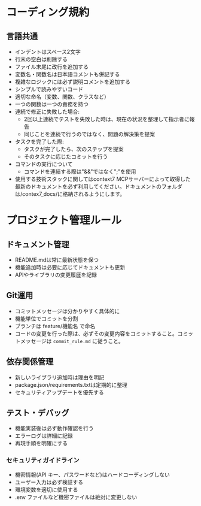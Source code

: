 # コーディング規約

## 言語共通
- インデントはスペース2文字
- 行末の空白は削除する
- ファイル末尾に改行を追加する
- 変数名・関数名は日本語コメントも併記する
- 複雑なロジックには必ず説明コメントを追加する
- シンプルで読みやすいコード
- 適切な命名（変数、関数、クラスなど）
- 一つの関数は一つの責務を持つ
- 連続で修正に失敗した場合:
    - 2回以上連続でテストを失敗した時は、現在の状況を整理して指示者に報告
    - 同じことを連続で行うのではなく、問題の解決策を提案
- タスクを完了した際:
    - タスクが完了したら、次のステップを提案
    - そのタスクに応じたコミットを行う
- コマンドの実行について
    - コマンドを連結する際は"&&"ではなく";"を使用
- 使用する技術スタックに関してはcontext7 MCPサーバーによって取得した最新のドキュメントを必ず利用してください。ドキュメントのフォルダは/contex7_docs/に格納されるようにします。

# プロジェクト管理ルール

## ドキュメント管理
- README.mdは常に最新状態を保つ
- 機能追加時は必要に応じてドキュメントも更新
- APIやライブラリの変更履歴を記録

## Git運用
- コミットメッセージは分かりやすく具体的に
- 機能単位でコミットを分割
- ブランチは feature/機能名 で命名
- コードの変更を行った際は、必ずその変更内容をコミットすること。コミットメッセージは `commit_rule.md` に従うこと。

## 依存関係管理
- 新しいライブラリ追加時は理由を明記
- package.json/requirements.txtは定期的に整理
- セキュリティアップデートを優先する

## テスト・デバッグ
- 機能実装後は必ず動作確認を行う
- エラーログは詳細に記録
- 再現手順を明確にする

### セキュリティガイドライン
- 機密情報(API キー、パスワードなど)はハードコーディングしない
- ユーザー入力は必ず検証する
- 環境変数を適切に使用する
- .env ファイルなど機密ファイルは絶対に変更しない